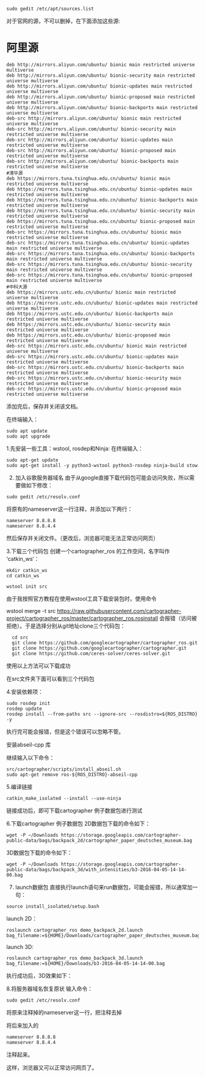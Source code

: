 ```
sudo gedit /etc/apt/sources.list
```

对于官网的源，不可以删掉，在下面添加这些源:

# 阿里源
```
deb http://mirrors.aliyun.com/ubuntu/ bionic main restricted universe multiverse
deb http://mirrors.aliyun.com/ubuntu/ bionic-security main restricted universe multiverse
deb http://mirrors.aliyun.com/ubuntu/ bionic-updates main restricted universe multiverse
deb http://mirrors.aliyun.com/ubuntu/ bionic-proposed main restricted universe multiverse
deb http://mirrors.aliyun.com/ubuntu/ bionic-backports main restricted universe multiverse
deb-src http://mirrors.aliyun.com/ubuntu/ bionic main restricted universe multiverse
deb-src http://mirrors.aliyun.com/ubuntu/ bionic-security main restricted universe multiverse
deb-src http://mirrors.aliyun.com/ubuntu/ bionic-updates main restricted universe multiverse
deb-src http://mirrors.aliyun.com/ubuntu/ bionic-proposed main restricted universe multiverse
deb-src http://mirrors.aliyun.com/ubuntu/ bionic-backports main restricted universe multiverse
#清华源
deb https://mirrors.tuna.tsinghua.edu.cn/ubuntu/ bionic main restricted universe multiverse
deb https://mirrors.tuna.tsinghua.edu.cn/ubuntu/ bionic-updates main restricted universe multiverse
deb https://mirrors.tuna.tsinghua.edu.cn/ubuntu/ bionic-backports main restricted universe multiverse
deb https://mirrors.tuna.tsinghua.edu.cn/ubuntu/ bionic-security main restricted universe multiverse
deb https://mirrors.tuna.tsinghua.edu.cn/ubuntu/ bionic-proposed main restricted universe multiverse
deb-src https://mirrors.tuna.tsinghua.edu.cn/ubuntu/ bionic main restricted universe multiverse
deb-src https://mirrors.tuna.tsinghua.edu.cn/ubuntu/ bionic-updates main restricted universe multiverse
deb-src https://mirrors.tuna.tsinghua.edu.cn/ubuntu/ bionic-backports main restricted universe multiverse
deb-src https://mirrors.tuna.tsinghua.edu.cn/ubuntu/ bionic-security main restricted universe multiverse
deb-src https://mirrors.tuna.tsinghua.edu.cn/ubuntu/ bionic-proposed main restricted universe multiverse
#中科大源
deb https://mirrors.ustc.edu.cn/ubuntu/ bionic main restricted universe multiverse
deb https://mirrors.ustc.edu.cn/ubuntu/ bionic-updates main restricted universe multiverse
deb https://mirrors.ustc.edu.cn/ubuntu/ bionic-backports main restricted universe multiverse
deb https://mirrors.ustc.edu.cn/ubuntu/ bionic-security main restricted universe multiverse
deb https://mirrors.ustc.edu.cn/ubuntu/ bionic-proposed main restricted universe multiverse
deb-src https://mirrors.ustc.edu.cn/ubuntu/ bionic main restricted universe multiverse
deb-src https://mirrors.ustc.edu.cn/ubuntu/ bionic-updates main restricted universe multiverse
deb-src https://mirrors.ustc.edu.cn/ubuntu/ bionic-backports main restricted universe multiverse
deb-src https://mirrors.ustc.edu.cn/ubuntu/ bionic-security main restricted universe multiverse
deb-src https://mirrors.ustc.edu.cn/ubuntu/ bionic-proposed main restricted universe multiverse
```

添加完后，保存并关闭该文档。

在终端输入：

```
sudo apt update
sudo apt upgrade
```

1.先安装一些工具：wstool, rosdep和Ninja:
在终端输入：

```
sudo apt-get update
sudo apt-get install -y python3-wstool python3-rosdep ninja-build stow
```


2. 加入谷歌服务器域名
由于从google直接下载代码包可能会访问失败，所以需要做如下修改：

```
sudo gedit /etc/resolv.conf
```

将原有的nameserver这一行注释，并添加以下两行：

```
nameserver 8.8.8.8 
nameserver 8.8.4.4 
```

然后保存并关闭文件。（更改后，浏览器可能无法正常访问网页）

3.下载三个代码包
 创建一个cartographer_ros  的工作空间，名字叫作 ‘catkin_ws‘：

```
mkdir catkin_ws
cd catkin_ws
```

```
wstool init src
```

由于我按照官方教程在使用wstool工具下载安装包时，使用命令

wstool merge -t src https://raw.githubusercontent.com/cartographer-project/cartographer_ros/master/cartographer_ros.rosinstall
会报错（访问被拒绝）。于是选择分别从git地址clone三个代码包：

```
  cd src
  git clone https://github.com/googlecartographer/cartographer_ros.git
  git clone https://github.com/googlecartographer/cartographer.git
  git clone https://github.com/ceres-solver/ceres-solver.git
```

使用以上方法可以下载成功

在src文件夹下面可以看到三个代码包



4.安装依赖项：

```
sudo rosdep init
rosdep update
rosdep install --from-paths src --ignore-src --rosdistro=${ROS_DISTRO} -y
```

执行完可能会报错，但是这个错误可以忽略不管。

安装abseil-cpp 库

继续输入以下命令：

```
src/cartographer/scripts/install_abseil.sh
sudo apt-get remove ros-${ROS_DISTRO}-abseil-cpp
```

5.编译链接

```
catkin_make_isolated --install --use-ninja
```

链接成功后，即可下载cartographer 例子数据包进行测试

6.下载cartographer 例子数据包
2D数据包下载的命令如下：

```
wget -P ~/Downloads https://storage.googleapis.com/cartographer-public-data/bags/backpack_2d/cartographer_paper_deutsches_museum.bag
```

3D数据包下载的命令如下：

```
wget -P ~/Downloads https://storage.googleapis.com/cartographer-public-data/bags/backpack_3d/with_intensities/b3-2016-04-05-14-14-00.bag
```


7. launch数据包
直接执行launch语句来run数据包，可能会报错，所以通常加一句：

```
source install_isolated/setup.bash
```

launch 2D：

```
roslaunch cartographer_ros demo_backpack_2d.launch bag_filename:=${HOME}/Downloads/cartographer_paper_deutsches_museum.bag
```

launch 3D:

```
roslaunch cartographer_ros demo_backpack_3d.launch bag_filename:=${HOME}/Downloads/b3-2016-04-05-14-14-00.bag
```

执行成功后，3D效果如下：



8.将服务器域名恢复原状
输入命令：

```
sudo gedit /etc/resolv.conf
```

将原来注释掉的nameserver这一行，把注释去掉

将后来加入的

```
nameserver 8.8.8.8
nameserver 8.8.4.4
```

注释起来。

这样，浏览器又可以正常访问网页了。
